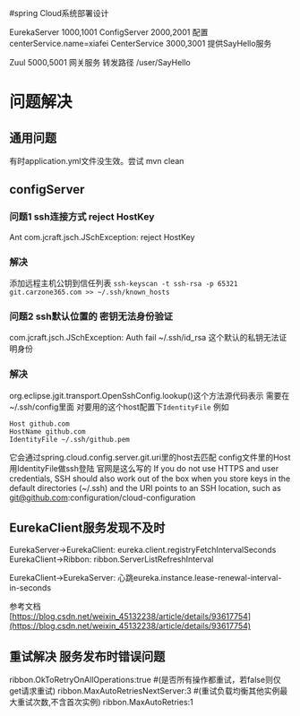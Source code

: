 #spring Cloud系统部署设计

EurekaServer 1000,1001 
ConfigServer 2000,2001  配置 centerService.name=xiafei
CenterService 3000,3001   提供SayHello服务
  
Zuul 5000,5001  网关服务 转发路径 /user/SayHello






# 问题解决
## 通用问题
有时application.yml文件没生效。尝试 mvn clean
## configServer
### 问题1 ssh连接方式 reject HostKey
Ant com.jcraft.jsch.JSchException: reject HostKey

### 解决
添加远程主机公钥到信任列表
`ssh-keyscan -t ssh-rsa -p 65321 git.carzone365.com >> ~/.ssh/known_hosts`


### 问题2 ssh默认位置的 密钥无法身份验证
 com.jcraft.jsch.JSchException: Auth fail ~/.ssh/id_rsa 这个默认的私钥无法证明身份

### 解决
org.eclipse.jgit.transport.OpenSshConfig.lookup()这个方法源代码表示
需要在~/.ssh/config里面 对要用的这个host配置下`IdentityFile`
例如
```
Host github.com
HostName github.com
IdentityFile ~/.ssh/github.pem
```
它会通过spring.cloud.config.server.git.uri里的host去匹配 config文件里的Host 用IdentityFile做ssh登陆
官网是这么写的
If you do not use HTTPS and user credentials, SSH should also work out of the box when you store keys in the default directories (~/.ssh) and the  URI points to an SSH location, such as git@github.com:configuration/cloud-configuration




## EurekaClient服务发现不及时

EurekaServer->EurekaClient: eureka.client.registryFetchIntervalSeconds
EurekaClient->Ribbon:  ribbon.ServerListRefreshInterval

EurekaClient->EurekaServer: 心跳eureka.instance.lease-renewal-interval-in-seconds

参考文档  
[https://blog.csdn.net/weixin_45132238/article/details/93617754](https://blog.csdn.net/weixin_45132238/article/details/93617754)

## 重试解决 服务发布时错误问题
ribbon.OkToRetryOnAllOperations:true 
#(是否所有操作都重试，若false则仅get请求重试)
ribbon.MaxAutoRetriesNextServer:3 
#(重试负载均衡其他实例最大重试次数,不含首次实例)
ribbon.MaxAutoRetries:1
